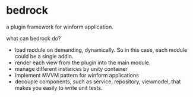 # bedrock
a plugin framework for winform application. 

what can bedrock do?
- load module on demanding, dynamically. So in this case, each module could be a single addin.
- render each view from the plugin into the main module.
- manage different instances by unity container
- implement MVVM pattern for winform applications
- decouple components, such as service, repository, viewmodel, that makes you easily to write unit tests.
